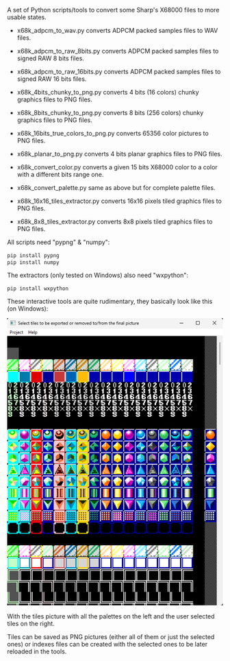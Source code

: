 A set of Python scripts/tools to convert some Sharp's X68000 files to more usable states.

- x68k_adpcm_to_wav.py converts
  ADPCM packed samples files to WAV files.

- x68k_adpcm_to_raw_8bits.py
  converts ADPCM packed samples files to signed RAW 8 bits files.

- x68k_adpcm_to_raw_16bits.py
  converts ADPCM packed samples files to signed RAW 16 bits files.

- x68k_4bits_chunky_to_png.py
  converts 4 bits (16 colors) chunky graphics files to PNG files.

- x68k_8bits_chunky_to_png.py
  converts 8 bits (256 colors) chunky graphics files to PNG files.

- x68k_16bits_true_colors_to_png.py
  converts 65356 color pictures to PNG files.

- x68k_planar_to_png.py
  converts 4 bits planar graphics files to PNG files.

- x68k_convert_color.py
  converts a given 15 bits X68000 color to a color with a different bits range one.

- x68k_convert_palette.py
  same as above but for complete palette files.

- x68k_16x16_tiles_extractor.py
  converts 16x16 pixels tiled graphics files to PNG files.

- x68k_8x8_tiles_extractor.py
  converts 8x8 pixels tiled graphics files to PNG files.

All scripts need "pypng" & "numpy":

```
pip install pypng
pip install numpy
```
The extractors (only tested on Windows) also need "wxpython":

```
pip install wxpython
```

These interactive tools are quite rudimentary, they basically look like this (on Windows):

![alt text](extractor.png)

With the tiles picture with all the palettes on the left and the user selected tiles on the right.

Tiles can be saved as PNG pictures (either all of them or just the selected ones) 
or indexes files can be created with the selected ones to be later reloaded in the tools.

